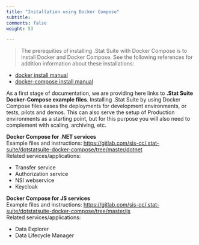 ```yaml
---
title: "Installation using Docker Compose"
subtitle: 
comments: false
weight: 53

---
```


> The prerequities of installing .Stat Suite with Docker Compose is to install Docker and Docker Compose.
See the following references for addition information about these installations:
* [docker install manual](https://docs.docker.com/install/linux/docker-ce/ubuntu/)
* [docker-compose install manual](https://docs.docker.com/compose/install/)

As a first stage of documentation, we are providing here links to **.Stat Suite Docker-Compose example files**.
Installing .Stat Suite by using Docker Compose files eases the deployments for development environments, or tests, pilots and demos. This can also serve the setup of Production environments as a starting point, but for this purpose you will also need to complement with scaling, archiving, etc.

**Docker Compose for .NET services**  
Example files and instructions: https://gitlab.com/sis-cc/.stat-suite/dotstatsuite-docker-compose/tree/master/dotnet  
Related services/applications:
* Transfer service
* Authorization service
* NSI webservice
* Keycloak


**Docker Compose for JS services**  
Example files and instructions: https://gitlab.com/sis-cc/.stat-suite/dotstatsuite-docker-compose/tree/master/js  
Related services/applications:
* Data Explorer
* Data Lifecycle Manager
